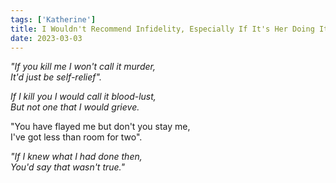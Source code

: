 ```yaml
---
tags: ['Katherine']
title: I Wouldn't Recommend Infidelity, Especially If It's Her Doing It
date: 2023-03-03
---
```


*"If you kill me I won't call it murder,*  
*It'd just be self-relief".*

*If I kill you I would call it blood-lust,*  
*But not one that I would grieve.*

"You have flayed me but don't you stay me,  
I've got less than room for two".

*"If I knew what I had done then,*  
*You'd say that wasn't true."*
